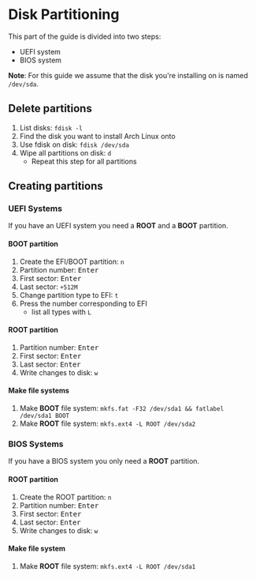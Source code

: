 # Disk Partitioning

This part of the guide is divided into two steps:
- UEFI system
- BIOS system

__Note__: For this guide we assume that the disk you're installing on is named `/dev/sda`. 

## Delete partitions
1. List disks: `fdisk -l`
2. Find the disk you want to install Arch Linux onto
3. Use fdisk on disk: `fdisk /dev/sda`
4. Wipe all partitions on disk: `d`
    - Repeat this step for all partitions

## Creating partitions
### UEFI Systems
If you have an UEFI system you need a __ROOT__ and a __BOOT__ partition.

#### BOOT partition
1. Create the EFI/BOOT partition: `n`
2. Partition number: <kbd>Enter</kbd>
3. First sector: <kbd>Enter</kbd>
4. Last sector: `+512M`
5. Change partition type to EFI: `t`
6. Press the number corresponding to EFI
    - list all types with `L`

#### ROOT partition
1. Partition number: <kbd>Enter</kbd>
2. First sector: <kbd>Enter</kbd>
3. Last sector: <kbd>Enter</kbd>
4. Write changes to disk: `w`

#### Make file systems
1. Make __BOOT__ file system: `mkfs.fat -F32 /dev/sda1 && fatlabel /dev/sda1 BOOT`
2. Make __ROOT__ file system: `mkfs.ext4 -L ROOT /dev/sda2`

### BIOS Systems
If you have a BIOS system you only need a __ROOT__ partition.

#### ROOT partition
1. Create the ROOT partition: `n`
2. Partition number: <kbd>Enter</kbd>
3. First sector: <kbd>Enter</kbd>
4. Last sector: <kbd>Enter</kbd>
5. Write changes to disk: `w`


#### Make file system
1. Make __ROOT__ file system: `mkfs.ext4 -L ROOT /dev/sda1`
